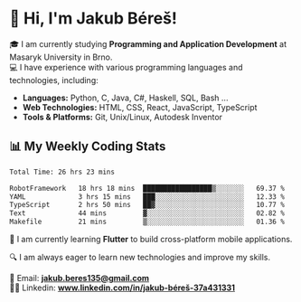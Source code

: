 # 👋 Hi, I'm Jakub Béreš!

🎓 I am currently studying **Programming and Application Development** at Masaryk University in Brno.  
💻 I have experience with various programming languages and technologies, including:  
   - **Languages:** Python, C, Java, C#, Haskell, SQL, Bash ...  
   - **Web Technologies:** HTML, CSS, React, JavaScript, TypeScript  
   - **Tools & Platforms:** Git, Unix/Linux, Autodesk Inventor

## 📊 My Weekly Coding Stats
<!--START_SECTION:waka-->

```txt
Total Time: 26 hrs 23 mins

RobotFramework   18 hrs 18 mins  █████████████████▒░░░░░░░   69.37 %
YAML             3 hrs 15 mins   ███░░░░░░░░░░░░░░░░░░░░░░   12.33 %
TypeScript       2 hrs 50 mins   ██▓░░░░░░░░░░░░░░░░░░░░░░   10.77 %
Text             44 mins         ▓░░░░░░░░░░░░░░░░░░░░░░░░   02.82 %
Makefile         21 mins         ▒░░░░░░░░░░░░░░░░░░░░░░░░   01.36 %
```

<!--END_SECTION:waka-->

🚀 I am currently learning **Flutter** to build cross-platform mobile applications.  

🔍 I am always eager to learn new technologies and improve my skills.  

📩 Email:        **jakub.beres135@gmail.com**  
🧑‍💻 Linkedin:     **www.linkedin.com/in/jakub-béreš-37a431331**


